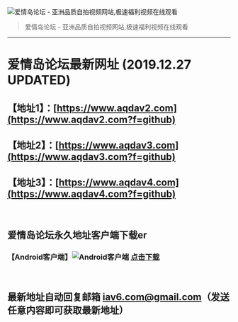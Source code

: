![爱情岛论坛 - 亚洲品质自拍视频网站,极速福利视频在线观看](http://ww1.sinaimg.cn/large/007drMcOgy1g5i6x3ua0xj30eg0393yo.jpg)
> 爱情岛论坛 - 亚洲品质自拍视频网站,极速福利视频在线观看

---

# 爱情岛论坛最新网址 (2019.12.27 UPDATED)
## 【地址1】：[https://www.aqdav2.com](https://www.aqdav2.com?f=github)
## 【地址2】：[https://www.aqdav3.com](https://www.aqdav3.com?f=github)
## 【地址3】：[https://www.aqdav4.com](https://www.aqdav4.com?f=github)

<br>

## 爱情岛论坛永久地址客户端下载er
### 【Android客户端】![Android客户端](https://ww1.sinaimg.cn/large/007drMcOgy1fzljgv278jj300f00ia9t.jpg) [点击下载](https://cdn.qunale888.com/app/aqdlt_android_0828.apk)

<br>

## 最新地址自动回复邮箱 [iav6.com@gmail.com](mailto:iav6.com@gmail.com)（发送任意内容即可获取最新地址）
